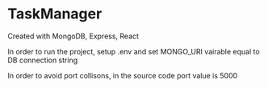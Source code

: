 # TaskManager
Created with MongoDB, Express, React

In order to run the project, setup .env and set MONGO_URI vairable equal to DB connection string

In order to avoid port collisons, in the source code port value is 5000
